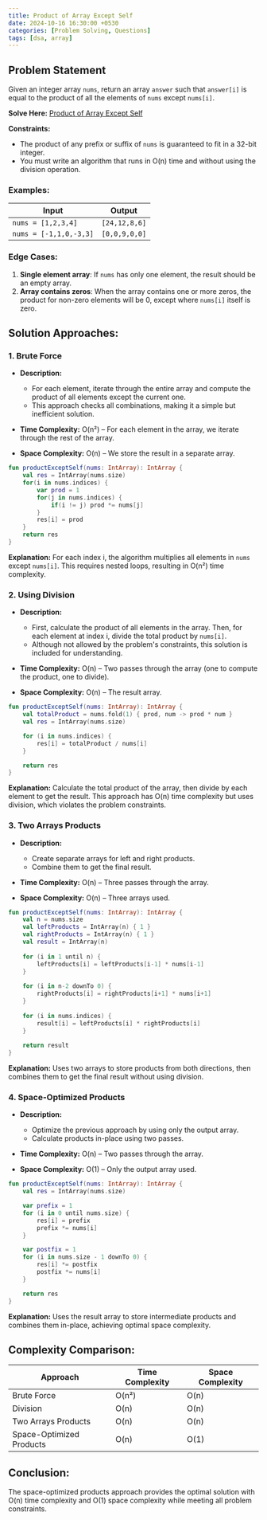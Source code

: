 ```yaml
---
title: Product of Array Except Self
date: 2024-10-16 16:30:00 +0530
categories: [Problem Solving, Questions]
tags: [dsa, array]
---
```


## Problem Statement

Given an integer array `nums`, return an array `answer` such that `answer[i]` is equal to the product of all the elements of `nums` except `nums[i]`.

**Solve Here:** [Product of Array Except Self](https://leetcode.com/problems/product-of-array-except-self/description/)

**Constraints:**
- The product of any prefix or suffix of `nums` is guaranteed to fit in a 32-bit integer.
- You must write an algorithm that runs in O(n) time and without using the division operation.

### Examples:

| Input | Output |
|-------|--------|
| `nums = [1,2,3,4]` | `[24,12,8,6]` |
| `nums = [-1,1,0,-3,3]` | `[0,0,9,0,0]` |

### Edge Cases:
1. **Single element array**: If `nums` has only one element, the result should be an empty array.
2. **Array contains zeros**: When the array contains one or more zeros, the product for non-zero elements will be 0, except where `nums[i]` itself is zero.

## Solution Approaches:

### 1. Brute Force

* **Description:**
  - For each element, iterate through the entire array and compute the product of all elements except the current one.
  - This approach checks all combinations, making it a simple but inefficient solution.

* **Time Complexity:** O(n²) – For each element in the array, we iterate through the rest of the array.
* **Space Complexity:** O(n) – We store the result in a separate array.

```kotlin
fun productExceptSelf(nums: IntArray): IntArray {
    val res = IntArray(nums.size)
    for(i in nums.indices) {
        var prod = 1
        for(j in nums.indices) {
            if(i != j) prod *= nums[j]
        }
        res[i] = prod
    }
    return res
}
```

**Explanation:**
For each index i, the algorithm multiplies all elements in `nums` except `nums[i]`. This requires nested loops, resulting in O(n²) time complexity.

### 2. Using Division

* **Description:**
  - First, calculate the product of all elements in the array. Then, for each element at index i, divide the total product by `nums[i]`.
  - Although not allowed by the problem's constraints, this solution is included for understanding.

* **Time Complexity:** O(n) – Two passes through the array (one to compute the product, one to divide).
* **Space Complexity:** O(n) – The result array.

```kotlin
fun productExceptSelf(nums: IntArray): IntArray {
    val totalProduct = nums.fold(1) { prod, num -> prod * num }
    val res = IntArray(nums.size)

    for (i in nums.indices) {
        res[i] = totalProduct / nums[i]
    }

    return res
}
```

**Explanation:**
Calculate the total product of the array, then divide by each element to get the result. This approach has O(n) time complexity but uses division, which violates the problem constraints.

### 3. Two Arrays Products

* **Description:**
  - Create separate arrays for left and right products.
  - Combine them to get the final result.

* **Time Complexity:** O(n) – Three passes through the array.
* **Space Complexity:** O(n) – Three arrays used.

```kotlin
fun productExceptSelf(nums: IntArray): IntArray {
    val n = nums.size
    val leftProducts = IntArray(n) { 1 }
    val rightProducts = IntArray(n) { 1 }
    val result = IntArray(n)
    
    for (i in 1 until n) {
        leftProducts[i] = leftProducts[i-1] * nums[i-1]
    }
    
    for (i in n-2 downTo 0) {
        rightProducts[i] = rightProducts[i+1] * nums[i+1]
    }
    
    for (i in nums.indices) {
        result[i] = leftProducts[i] * rightProducts[i]
    }
    
    return result
}
```

**Explanation:**
Uses two arrays to store products from both directions, then combines them to get the final result without using division.

### 4. Space-Optimized Products

* **Description:**
  - Optimize the previous approach by using only the output array.
  - Calculate products in-place using two passes.

* **Time Complexity:** O(n) – Two passes through the array.
* **Space Complexity:** O(1) – Only the output array used.

```kotlin
fun productExceptSelf(nums: IntArray): IntArray {
    val res = IntArray(nums.size)

    var prefix = 1
    for (i in 0 until nums.size) {
        res[i] = prefix
        prefix *= nums[i]
    }

    var postfix = 1
    for (i in nums.size - 1 downTo 0) {
        res[i] *= postfix
        postfix *= nums[i]
    }

    return res
}
```

**Explanation:**
Uses the result array to store intermediate products and combines them in-place, achieving optimal space complexity.

## Complexity Comparison:

| Approach | Time Complexity | Space Complexity |
|----------|-----------------|-----------------|
| Brute Force | O(n²) | O(n) |
| Division | O(n) | O(n) |
| Two Arrays Products | O(n) | O(n) |
| Space-Optimized Products | O(n) | O(1) |

## Conclusion:

The space-optimized products approach provides the optimal solution with O(n) time complexity and O(1) space complexity while meeting all problem constraints.
